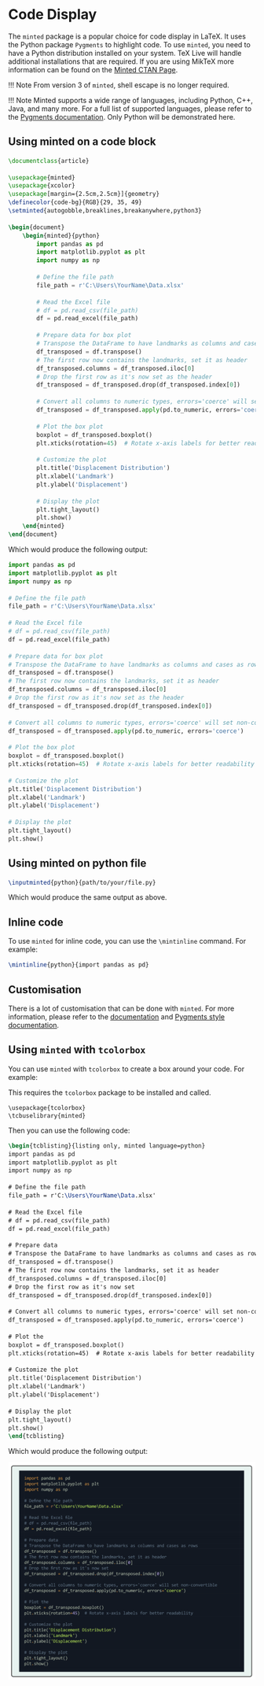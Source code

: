 # Code Display

The `minted` package is a popular choice for code display in LaTeX. It uses the Python package `Pygments` to 
highlight code. To use `minted`, you need to have a Python distribution installed on your system. TeX Live will handle
additional installations that are required. If you are using MikTeX more information can be found on the
[Minted CTAN Page](https://ctan.org/pkg/minted?lang=en).

!!! Note
    From version 3 of `minted`, shell escape is no longer required.

!!! Note
    Minted supports a wide range of languages, including Python, C++, Java, and many more. For a full list of supported
    languages, please refer to the [Pygments documentation](https://pygments.org/docs/lexers/). Only Python will be 
    demonstrated here.

## Using minted on a code block

```latex
\documentclass{article}

\usepackage{minted}
\usepackage{xcolor}
\usepackage[margin={2.5cm,2.5cm}]{geometry}
\definecolor{code-bg}{RGB}{29, 35, 49}
\setminted{autogobble,breaklines,breakanywhere,python3}

\begin{document}
	\begin{minted}{python}
		import pandas as pd
		import matplotlib.pyplot as plt
		import numpy as np
		
		# Define the file path
		file_path = r'C:\Users\YourName\Data.xlsx'
		
		# Read the Excel file
		# df = pd.read_csv(file_path)
		df = pd.read_excel(file_path)
		
		# Prepare data for box plot
		# Transpose the DataFrame to have landmarks as columns and cases as rows
		df_transposed = df.transpose()
		# The first row now contains the landmarks, set it as header
		df_transposed.columns = df_transposed.iloc[0]
		# Drop the first row as it's now set as the header
		df_transposed = df_transposed.drop(df_transposed.index[0])
		
		# Convert all columns to numeric types, errors='coerce' will set non-convertible values to NaN
		df_transposed = df_transposed.apply(pd.to_numeric, errors='coerce')
		
		# Plot the box plot
		boxplot = df_transposed.boxplot()
		plt.xticks(rotation=45)  # Rotate x-axis labels for better readability
		
		# Customize the plot
		plt.title('Displacement Distribution')
		plt.xlabel('Landmark')
		plt.ylabel('Displacement')
		
		# Display the plot
		plt.tight_layout()
		plt.show()
	\end{minted}
\end{document}
```

Which would produce the following output:

```python
import pandas as pd
import matplotlib.pyplot as plt
import numpy as np

# Define the file path
file_path = r'C:\Users\YourName\Data.xlsx'

# Read the Excel file
# df = pd.read_csv(file_path)
df = pd.read_excel(file_path)

# Prepare data for box plot
# Transpose the DataFrame to have landmarks as columns and cases as rows
df_transposed = df.transpose()
# The first row now contains the landmarks, set it as header
df_transposed.columns = df_transposed.iloc[0]
# Drop the first row as it's now set as the header
df_transposed = df_transposed.drop(df_transposed.index[0])

# Convert all columns to numeric types, errors='coerce' will set non-convertible values to NaN
df_transposed = df_transposed.apply(pd.to_numeric, errors='coerce')

# Plot the box plot
boxplot = df_transposed.boxplot()
plt.xticks(rotation=45)  # Rotate x-axis labels for better readability

# Customize the plot
plt.title('Displacement Distribution')
plt.xlabel('Landmark')
plt.ylabel('Displacement')

# Display the plot
plt.tight_layout()
plt.show()
```

## Using minted on python file

```latex
\inputminted{python}{path/to/your/file.py}
```
Which would produce the same output as above.

## Inline code

To use `minted` for inline code, you can use the `\mintinline` command. For example:

```latex
\mintinline{python}{import pandas as pd}
```

## Customisation

There is a lot of customisation that can be done with `minted`. For more information, please refer to the 
[documentation](https://ctan.org/pkg/minted?lang=en)
and [Pygments style documentation](https://pygments.org/styles/).

## Using `minted` with `tcolorbox`

You can use `minted` with `tcolorbox` to create a box around your code. For example:

This requires the `tcolorbox` package to be installed and called.

```aiignore
\usepackage{tcolorbox}
\tcbuselibrary{minted}
```

Then you can use the following code:


```latex
\begin{tcblisting}{listing only, minted language=python}
import pandas as pd
import matplotlib.pyplot as plt
import numpy as np

# Define the file path
file_path = r'C:\Users\YourName\Data.xlsx'

# Read the Excel file
# df = pd.read_csv(file_path)
df = pd.read_excel(file_path)

# Prepare data
# Transpose the DataFrame to have landmarks as columns and cases as rows
df_transposed = df.transpose()
# The first row now contains the landmarks, set it as header
df_transposed.columns = df_transposed.iloc[0]
# Drop the first row as it's now set
df_transposed = df_transposed.drop(df_transposed.index[0])

# Convert all columns to numeric types, errors='coerce' will set non-convertible
df_transposed = df_transposed.apply(pd.to_numeric, errors='coerce')

# Plot the
boxplot = df_transposed.boxplot()
plt.xticks(rotation=45)  # Rotate x-axis labels for better readability

# Customize the plot
plt.title('Displacement Distribution')
plt.xlabel('Landmark')
plt.ylabel('Displacement')

# Display the plot
plt.tight_layout()
plt.show()
\end{tcblisting}
```

Which would produce the following output:

![Tcolorbox with minted](images/minted.png)